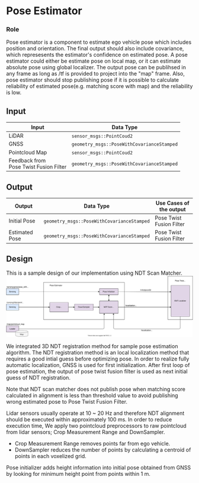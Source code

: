 Pose Estimator
==============

### Role
Pose estimator is a component to estimate ego vehicle pose which includes position and orientation. The final output should also include covariance, which represesents the estimator's confidence on estimated pose. A pose estimator could either be estimate pose on local map, or it can estimate absolute pose using global localizer. The output pose can be publihsed in any frame as long as /tf is provided to project into the "map" frame. Also, pose estimator should stop publishing pose if it is possible to calculate reliability of estimated pose(e.g. matching score with map) and the reliability is low.

## Input

| Input          | Data Type                                            |
|----------------|------------------------------------------------------|
| LiDAR          | `sensor_msgs::PointCoud2`                            |
| GNSS           | `geometry_msgs::PoseWithCovarianceStamped`           |
| Pointcloud Map | `sensor_msgs::PointCoud2`                            |
| Feedback from<br>Pose Twist Fusion Filter | `geometry_msgs::PoseWithCovarianceStamped` |

## Output

| Output         | Data Type                                   | Use Cases of the output         |
|----------------|---------------------------------------------|---------------------------------|
| Initial Pose   | `geometry_msgs::PoseWithCovarianceStamped`  | Pose Twist Fusion Filter        |
| Estimated Pose | `geometry_msgs::PoseWithCovarianceStamped`  | Pose Twist Fusion Filter        |

## Design

This is a sample design of our implementation using NDT Scan Matcher. 
![Pose_Estimator](/design/img/PoseEstimator.svg)

We integrated 3D NDT registration method for sample pose estimation algorithm. The NDT registration method is an local localization method that requires a good intial guess before optimizing pose. In order to realize fully automatic localization, GNSS is used for first initialization. After first loop of pose estimation, the output of pose twist fusion filter is used as next initial guess of NDT registration.

Note that NDT scan matcher does not publish pose when matching score calculated in alignment is less than threshold value to avoid publishing wrong estimated pose to Pose Twist Fusion Filter.

Lidar sensors usually operate at 10 ~ 20 Hz and therefore NDT alignment should be executed within approximately 100 ms. In order to reduce execution time, We apply two pointcloud preprocessors to raw pointcloud from lidar sensors; Crop Measurement Range and DownSampler.
- Crop Measurement Range removes points far from ego vehicle.
- DownSampler reduces the number of points by calculating a centroid of points in each voxelized grid.

Pose initializer adds height information into initial pose obtained from GNSS by looking for minimum height point from points within 1 m. 
